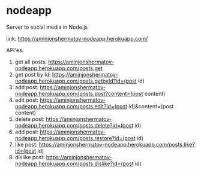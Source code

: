 # nodeapp
Server to social media in Node.js

link: https://aminjonshermatov-nodeapp.herokuapp.com/

API'es:

1. get all posts: https://aminjonshermatov-nodeapp.herokuapp.com/posts.get
2. get post by Id: https://aminjonshermatov-nodeapp.herokuapp.com/posts.getbyId?id=(post id)
3. add post: https://aminjonshermatov-nodeapp.herokuapp.com/posts.post?content=(post content)
4. edit post: https://aminjonshermatov-nodeapp.herokuapp.com/posts.edit?id=(post id)&content=(post content)
5. delete post: https://aminjonshermatov-nodeapp.herokuapp.com/posts.delete?id=(post id)
6. add post: https://aminjonshermatov-nodeapp.herokuapp.com/posts.restore?id=(post id)
7. like post: https://aminjonshermatov-nodeapp.herokuapp.com/posts.like?id=(post id)
8. dislike post: https://aminjonshermatov-nodeapp.herokuapp.com/posts.dislike?id=(post id)
